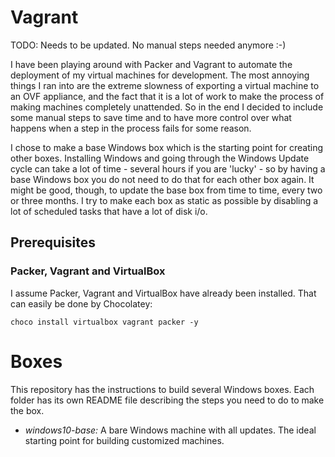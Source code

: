 # Vagrant

TODO: Needs to be updated. No manual steps needed anymore :-)

I have been playing around with Packer and Vagrant to automate the deployment of my virtual machines for development. The most annoying things I ran into are the extreme slowness of exporting a virtual machine to an OVF appliance, and the fact that it is a lot of work to make the process of making machines completely unattended.
So in the end I decided to include some manual steps to save time and to have more control over what happens when a step in the process fails for some reason.

I chose to make a base Windows box which is the starting point for creating other boxes. Installing Windows and going through the Windows Update cycle can take a lot of time - several hours if you are 'lucky' - so by having a base Windows box you do not need to do that for each other box again. It might be good, though, to update the base box from time to time, every two or three months.
I try to make each box as static as possible by disabling a lot of scheduled tasks that have a lot of disk i/o.

## Prerequisites
### Packer, Vagrant and VirtualBox
I assume Packer, Vagrant and VirtualBox have already been installed.
That can easily be done by Chocolatey:
```
choco install virtualbox vagrant packer -y
```
# Boxes
This repository has the instructions to build several Windows boxes. Each folder has its own README file describing the steps you need to do to make the box.

- *windows10-base:* A bare Windows machine with all updates. The ideal starting point for building customized machines. 
